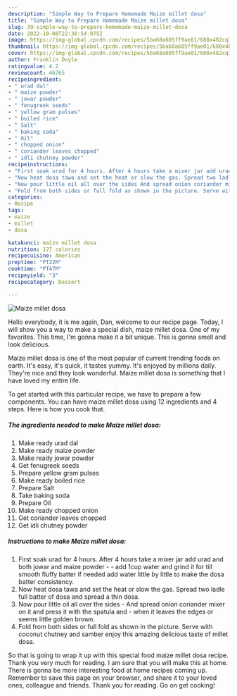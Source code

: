 ```yaml
---
description: "Simple Way to Prepare Homemade Maize millet dosa"
title: "Simple Way to Prepare Homemade Maize millet dosa"
slug: 39-simple-way-to-prepare-homemade-maize-millet-dosa
date: 2022-10-08T22:38:54.975Z
image: https://img-global.cpcdn.com/recipes/5ba68a605ff9ae01/680x482cq70/maize-millet-dosa-recipe-main-photo.jpg
thumbnail: https://img-global.cpcdn.com/recipes/5ba68a605ff9ae01/680x482cq70/maize-millet-dosa-recipe-main-photo.jpg
cover: https://img-global.cpcdn.com/recipes/5ba68a605ff9ae01/680x482cq70/maize-millet-dosa-recipe-main-photo.jpg
author: Franklin Doyle
ratingvalue: 4.2
reviewcount: 46765
recipeingredient:
- " urad dal"
- " maize powder"
- " jowar powder"
- " fenugreek seeds"
- " yellow gram pulses"
- " boiled rice"
- " Salt"
- " baking soda"
- " Oil"
- " chopped onion"
- " coriander leaves chopped"
- " idli chutney powder"
recipeinstructions:
- "First soak urad for 4 hours. After 4 hours take a mixer jar add urad and both jowar and maize powder  add 1cup water and grind it for till smooth fluffy batter if needed add water little by little to make the dosa batter consistency."
- "Now heat dosa tawa and set the heat or slow the gas. Spread two ladle full batter of dosa and spread a thin dosa."
- "Now pour little oil all over the sides And spread onion coriander mixer on it and press it with the spatula and  when it leaves the edges or seems little golden brown."
- "Fold from both sides or full fold as shown in the picture. Serve with coconut chutney and samber enjoy this amazing delicious taste of millet dosa."
categories:
- Recipe
tags:
- maize
- millet
- dosa

katakunci: maize millet dosa 
nutrition: 127 calories
recipecuisine: American
preptime: "PT22M"
cooktime: "PT47M"
recipeyield: "3"
recipecategory: Dessert

---
```



![Maize millet dosa](https://img-global.cpcdn.com/recipes/5ba68a605ff9ae01/680x482cq70/maize-millet-dosa-recipe-main-photo.jpg)

Hello everybody, it is me again, Dan, welcome to our recipe page. Today, I will show you a way to make a special dish, maize millet dosa. One of my favorites. This time, I'm gonna make it a bit unique. This is gonna smell and look delicious.

Maize millet dosa is one of the most popular of current trending foods on earth. It's easy, it's quick, it tastes yummy. It's enjoyed by millions daily. They're nice and they look wonderful. Maize millet dosa is something that I have loved my entire life.




To get started with this particular recipe, we have to prepare a few components. You can have maize millet dosa using 12 ingredients and 4 steps. Here is how you cook that.

<!--inarticleads1-->

##### The ingredients needed to make Maize millet dosa:

1. Make ready  urad dal
1. Make ready  maize powder
1. Make ready  jowar powder
1. Get  fenugreek seeds
1. Prepare  yellow gram pulses
1. Make ready  boiled rice
1. Prepare  Salt
1. Take  baking soda
1. Prepare  Oil
1. Make ready  chopped onion
1. Get  coriander leaves chopped
1. Get  idli chutney powder




<!--inarticleads2-->

##### Instructions to make Maize millet dosa:

1. First soak urad for 4 hours. After 4 hours take a mixer jar add urad and both jowar and maize powder -  - add 1cup water and grind it for till smooth fluffy batter if needed add water little by little to make the dosa batter consistency.
1. Now heat dosa tawa and set the heat or slow the gas. Spread two ladle full batter of dosa and spread a thin dosa.
1. Now pour little oil all over the sides - And spread onion coriander mixer on it and press it with the spatula and -  when it leaves the edges or seems little golden brown.
1. Fold from both sides or full fold as shown in the picture. Serve with coconut chutney and samber enjoy this amazing delicious taste of millet dosa.




So that is going to wrap it up with this special food maize millet dosa recipe. Thank you very much for reading. I am sure that you will make this at home. There is gonna be more interesting food at home recipes coming up. Remember to save this page on your browser, and share it to your loved ones, colleague and friends. Thank you for reading. Go on get cooking!
